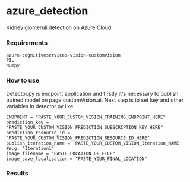 # azure_detection
Kidney glomeruli detection on Azure Cloud

### Requirements
```
azure-cognitiveservices-vision-customvision
PIL
Numpy
```
### How to use
Detector.py is endpoint application and firstly it's necessary to publish trained model on page customVision.ai. Next step is to set key and other variables in detector.py like:
```
ENDPOINT = "PASTE_YOUR_CUSTOM_VISION_TRAINING_ENDPOINT_HERE"
prediction_key = "PASTE_YOUR_CUSTOM_VISION_PREDICTION_SUBSCRIPTION_KEY_HERE"
prediction_resource_id = "PASTE_YOUR_CUSTOM_VISION_PREDICTION_RESOURCE_ID_HERE"
publish_iteration_name = 'PASTE_YOUR_CUSTOM_VISION_Iteration_NAME'  #e.g. 'Iteration1'
image_filename = "PASTE_LOCATION_OF_FILE"
image_save_localisation = "PASTE_YOUR_FINAL_LOCATION"
```
### Results
